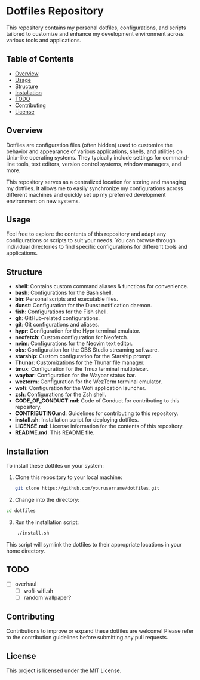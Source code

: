 # Dotfiles Repository

This repository contains my personal dotfiles, configurations, and scripts tailored to customize and enhance my development environment across various tools and applications.

## Table of Contents

- [Overview](#overview)
- [Usage](#usage)
- [Structure](#structure)
- [Installation](#installation)
- [TODO](#todo)
- [Contributing](#contributing)
- [License](#license)

## Overview

Dotfiles are configuration files (often hidden) used to customize the behavior and appearance of various applications, shells, and utilities on Unix-like operating systems. They typically include settings for command-line tools, text editors, version control systems, window managers, and more.

This repository serves as a centralized location for storing and managing my dotfiles. It allows me to easily synchronize my configurations across different machines and quickly set up my preferred development environment on new systems.

## Usage

Feel free to explore the contents of this repository and adapt any configurations or scripts to suit your needs. You can browse through individual directories to find specific configurations for different tools and applications.

## Structure

- **shell**: Contains custom command aliases & functions for convenience.
- **bash**: Configurations for the Bash shell.
- **bin**: Personal scripts and executable files.
- **dunst**: Configuration for the Dunst notification daemon.
- **fish**: Configurations for the Fish shell.
- **gh**: GitHub-related configurations.
- **git**: Git configurations and aliases.
- **hypr**: Configuration for the Hypr terminal emulator.
- **neofetch**: Custom configuration for Neofetch.
- **nvim**: Configurations for the Neovim text editor.
- **obs**: Configuration for the OBS Studio streaming software.
- **starship**: Custom configuration for the Starship prompt.
- **Thunar**: Customizations for the Thunar file manager.
- **tmux**: Configuration for the Tmux terminal multiplexer.
- **waybar**: Configuration for the Waybar status bar.
- **wezterm**: Configuration for the WezTerm terminal emulator.
- **wofi**: Configuration for the Wofi application launcher.
- **zsh**: Configurations for the Zsh shell.
- **CODE_OF_CONDUCT.md**: Code of Conduct for contributing to this repository.
- **CONTRIBUTING.md**: Guidelines for contributing to this repository.
- **install.sh**: Installation script for deploying dotfiles.
- **LICENSE.md**: License information for the contents of this repository.
- **README.md**: This README file.

## Installation

To install these dotfiles on your system:

1. Clone this repository to your local machine:

   ```bash
   git clone https://github.com/yourusername/dotfiles.git
   ```
2. Change into the directory:

```bash
cd dotfiles
```

3. Run the installation script:

```bash
    ./install.sh
```

This script will symlink the dotfiles to their appropriate locations in your home directory.

## TODO

- [ ] overhaul
   - [ ] wofi-wifi.sh
   - [ ] random wallpaper?

## Contributing

Contributions to improve or expand these dotfiles are welcome! Please refer to the contribution guidelines before submitting any pull requests.

## License

This project is licensed under the MIT License.

